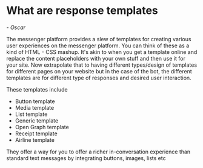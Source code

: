 # What are response templates
_- Oscar_

The messenger platform provides a slew of templates for creating various user experiences on the messenger platform. You can think of these as a kind of HTML - CSS mashup. It's akin to when you get a template online and replace the content placeholders with your own stuff and then use it for your site. Now extrapolate that to having different types/design of templates for different pages on your website but in the case of the bot, the different templates are for different type of responses and desired user interaction.

These templates include 
* Button template
* Media template
* List template
* Generic template
* Open Graph template
* Receipt template
* Airline template

They offer a way for you to offer a richer in-conversation experience than standard text messages by integrating buttons, images, lists etc